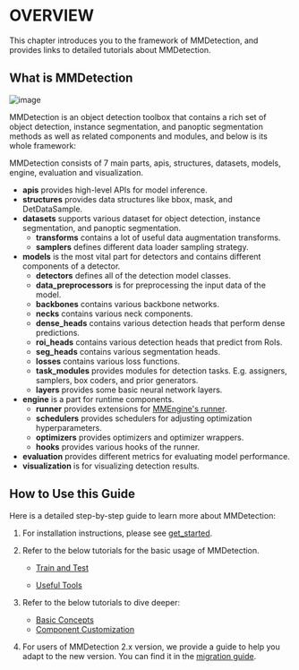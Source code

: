 # OVERVIEW

This chapter introduces you to the framework of MMDetection, and provides links to detailed tutorials about MMDetection.

## What is MMDetection

![image](https://user-images.githubusercontent.com/12907710/137271636-56ba1cd2-b110-4812-8221-b4c120320aa9.png)

MMDetection is an object detection toolbox that contains a rich set of object detection, instance segmentation, and panoptic segmentation methods as well as related components and modules, and below is its whole framework:

MMDetection consists of 7 main parts, apis, structures, datasets, models, engine, evaluation and visualization.

- **apis** provides high-level APIs for model inference.
- **structures** provides data structures like bbox, mask, and DetDataSample.
- **datasets** supports various dataset for object detection, instance segmentation, and panoptic segmentation.
  - **transforms** contains a lot of useful data augmentation transforms.
  - **samplers** defines different data loader sampling strategy.
- **models** is the most vital part for detectors and contains different components of a detector.
  - **detectors** defines all of the detection model classes.
  - **data_preprocessors** is for preprocessing the input data of the model.
  - **backbones** contains various backbone networks.
  - **necks** contains various neck components.
  - **dense_heads** contains various detection heads that perform dense predictions.
  - **roi_heads** contains various detection heads that predict from RoIs.
  - **seg_heads** contains various segmentation heads.
  - **losses** contains various loss functions.
  - **task_modules** provides modules for detection tasks. E.g. assigners, samplers, box coders, and prior generators.
  - **layers** provides some basic neural network layers.
- **engine** is a part for runtime components.
  - **runner** provides extensions for [MMEngine's runner](https://mmengine.readthedocs.io/en/latest/tutorials/runner.html).
  - **schedulers** provides schedulers for adjusting optimization hyperparameters.
  - **optimizers** provides optimizers and optimizer wrappers.
  - **hooks** provides various hooks of the runner.
- **evaluation** provides different metrics for evaluating model performance.
- **visualization** is for visualizing detection results.

## How to Use this Guide

Here is a detailed step-by-step guide to learn more about MMDetection:

1. For installation instructions, please see [get_started](get_started.md).

2. Refer to the below tutorials for the basic usage of MMDetection.

   - [Train and Test](https://mmdetection.readthedocs.io/en/latest/user_guides/index.html#train-test)

   - [Useful Tools](https://mmdetection.readthedocs.io/en/latest/user_guides/index.html#useful-tools)

3. Refer to the below tutorials to dive deeper:

   - [Basic Concepts](https://mmdetection.readthedocs.io/en/latest/advanced_guides/index.html#basic-concepts)
   - [Component Customization](https://mmdetection.readthedocs.io/en/latest/advanced_guides/index.html#component-customization)

4. For users of MMDetection 2.x version, we provide a guide to help you adapt to the new version. You can find it in the [migration guide](migration/migration.md).

